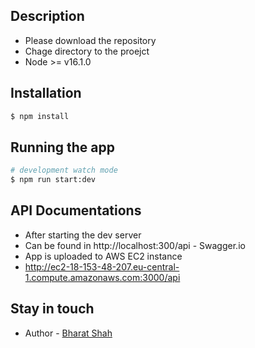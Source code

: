 

## Description
- Please download the repository 
- Chage directory to the proejct
- Node >= v16.1.0

## Installation

```bash
$ npm install
```

## Running the app

```bash
# development watch mode
$ npm run start:dev

```



## API Documentations
- After starting the dev server 
- Can be found in http://localhost:300/api - Swagger.io
- App is uploaded to AWS EC2 instance
- http://ec2-18-153-48-207.eu-central-1.compute.amazonaws.com:3000/api

## Stay in touch
- Author - [Bharat Shah](bharatrose1@gmail.com)

